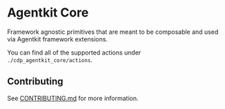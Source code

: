 # Agentkit Core

Framework agnostic primitives that are meant to be composable and used via Agentkit framework extensions.

You can find all of the supported actions under `./cdp_agentkit_core/actions`.

## Contributing

See [CONTRIBUTING.md](../../CONTRIBUTING.md) for more information.

